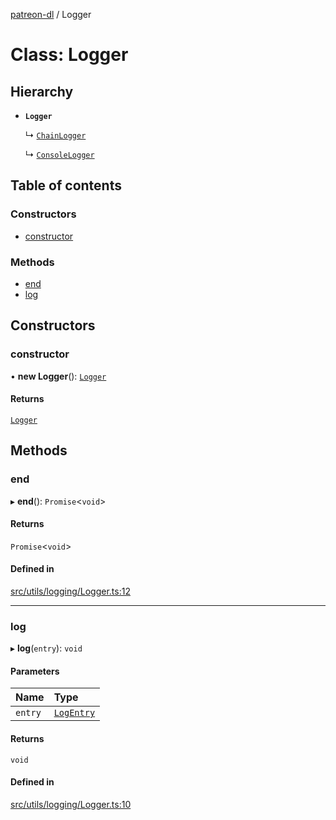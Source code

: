 [patreon-dl](../README.md) / Logger

# Class: Logger

## Hierarchy

- **`Logger`**

  ↳ [`ChainLogger`](ChainLogger.md)

  ↳ [`ConsoleLogger`](ConsoleLogger.md)

## Table of contents

### Constructors

- [constructor](Logger.md#constructor)

### Methods

- [end](Logger.md#end)
- [log](Logger.md#log)

## Constructors

### constructor

• **new Logger**(): [`Logger`](Logger.md)

#### Returns

[`Logger`](Logger.md)

## Methods

### end

▸ **end**(): `Promise`\<`void`\>

#### Returns

`Promise`\<`void`\>

#### Defined in

[src/utils/logging/Logger.ts:12](https://github.com/patrickkfkan/patreon-dl/blob/980a638/src/utils/logging/Logger.ts#L12)

___

### log

▸ **log**(`entry`): `void`

#### Parameters

| Name | Type |
| :------ | :------ |
| `entry` | [`LogEntry`](../interfaces/LogEntry.md) |

#### Returns

`void`

#### Defined in

[src/utils/logging/Logger.ts:10](https://github.com/patrickkfkan/patreon-dl/blob/980a638/src/utils/logging/Logger.ts#L10)
